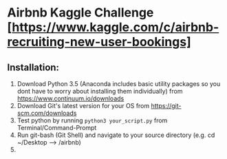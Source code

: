 # Airbnb Kaggle Challenge [https://www.kaggle.com/c/airbnb-recruiting-new-user-bookings]

## Installation:

1. Download Python 3.5 (Anaconda includes basic utility packages so you dont have to worry about installing them individually) from https://www.continuum.io/downloads
2. Download Git's latest version for your OS from https://git-scm.com/downloads
3. Test python by running `python3 your_script.py` from Terminal/Command-Prompt
4. Run git-bash (Git Shell) and navigate to your source directory (e.g. cd ~/Desktop --> /airbnb)
5.
